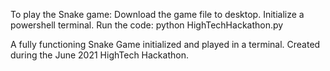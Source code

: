 To play the Snake game: Download the game file to desktop. Initialize a powershell terminal. Run the code: python HighTechHackathon.py

A fully functioning Snake Game initialized and played in a terminal. Created during the June 2021 HighTech Hackathon.

